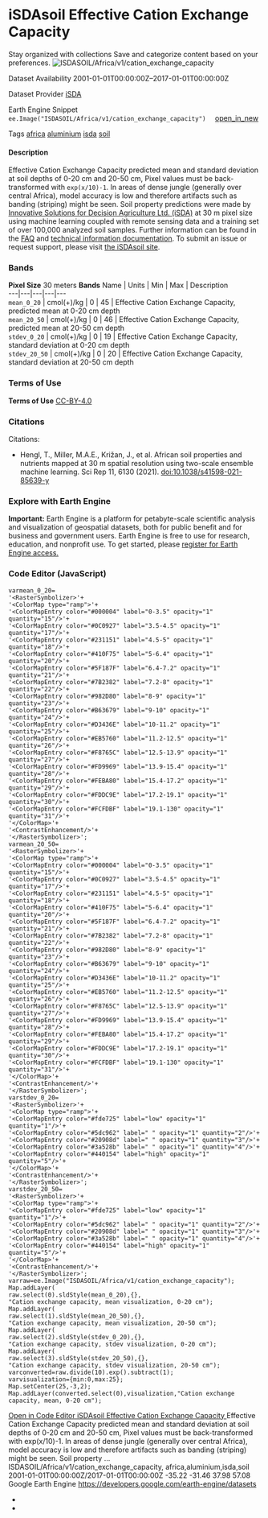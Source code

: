  
#  iSDAsoil Effective Cation Exchange Capacity 
Stay organized with collections  Save and categorize content based on your preferences. 
![ISDASOIL/Africa/v1/cation_exchange_capacity](https://developers.google.com/earth-engine/datasets/images/ISDASOIL/ISDASOIL_Africa_v1_cation_exchange_capacity_sample.png) 

Dataset Availability
    2001-01-01T00:00:00Z–2017-01-01T00:00:00Z 

Dataset Provider
     [ iSDA ](https://isda-africa.com/) 

Earth Engine Snippet
     `    ee.Image("ISDASOIL/Africa/v1/cation_exchange_capacity")   ` [ open_in_new ](https://code.earthengine.google.com/?scriptPath=Examples:Datasets/ISDASOIL/ISDASOIL_Africa_v1_cation_exchange_capacity) 

Tags
     [africa](https://developers.google.com/earth-engine/datasets/tags/africa) [aluminium](https://developers.google.com/earth-engine/datasets/tags/aluminium) [isda](https://developers.google.com/earth-engine/datasets/tags/isda) [soil](https://developers.google.com/earth-engine/datasets/tags/soil)
#### Description
Effective Cation Exchange Capacity predicted mean and standard deviation at soil depths of 0-20 cm and 20-50 cm,
Pixel values must be back-transformed with `exp(x/10)-1`.
In areas of dense jungle (generally over central Africa), model accuracy is low and therefore artifacts such as banding (striping) might be seen.
Soil property predictions were made by [Innovative Solutions for Decision Agriculture Ltd. (iSDA)](https://isda-africa.com/) at 30 m pixel size using machine learning coupled with remote sensing data and a training set of over 100,000 analyzed soil samples.
Further information can be found in the [FAQ](https://www.isda-africa.com/isdasoil/faq/) and [technical information documentation](https://www.isda-africa.com/isdasoil/technical-information/). To submit an issue or request support, please visit [the iSDAsoil site](https://isda-africa.com/isdasoil).
### Bands
**Pixel Size** 30 meters 
**Bands**
Name | Units | Min | Max | Description  
---|---|---|---|---  
`mean_0_20` | cmol(+)/kg |  0  |  45  | Effective Cation Exchange Capacity, predicted mean at 0-20 cm depth  
`mean_20_50` | cmol(+)/kg |  0  |  46  | Effective Cation Exchange Capacity, predicted mean at 20-50 cm depth  
`stdev_0_20` | cmol(+)/kg |  0  |  19  | Effective Cation Exchange Capacity, standard deviation at 0-20 cm depth  
`stdev_20_50` | cmol(+)/kg |  0  |  20  | Effective Cation Exchange Capacity, standard deviation at 20-50 cm depth  
### Terms of Use
**Terms of Use**
[CC-BY-4.0](https://spdx.org/licenses/CC-BY-4.0.html)
### Citations
Citations:
  * Hengl, T., Miller, M.A.E., Križan, J., et al. African soil properties and nutrients mapped at 30 m spatial resolution using two-scale ensemble machine learning. Sci Rep 11, 6130 (2021). [doi:10.1038/s41598-021-85639-y](https://doi.org/10.1038/s41598-021-85639-y)


### Explore with Earth Engine
**Important:** Earth Engine is a platform for petabyte-scale scientific analysis and visualization of geospatial datasets, both for public benefit and for business and government users. Earth Engine is free to use for research, education, and nonprofit use. To get started, please [register for Earth Engine access.](https://console.cloud.google.com/earth-engine)
### Code Editor (JavaScript)
```
varmean_0_20=
'<RasterSymbolizer>'+
'<ColorMap type="ramp">'+
'<ColorMapEntry color="#000004" label="0-3.5" opacity="1" quantity="15"/>'+
'<ColorMapEntry color="#0C0927" label="3.5-4.5" opacity="1" quantity="17"/>'+
'<ColorMapEntry color="#231151" label="4.5-5" opacity="1" quantity="18"/>'+
'<ColorMapEntry color="#410F75" label="5-6.4" opacity="1" quantity="20"/>'+
'<ColorMapEntry color="#5F187F" label="6.4-7.2" opacity="1" quantity="21"/>'+
'<ColorMapEntry color="#7B2382" label="7.2-8" opacity="1" quantity="22"/>'+
'<ColorMapEntry color="#982D80" label="8-9" opacity="1" quantity="23"/>'+
'<ColorMapEntry color="#B63679" label="9-10" opacity="1" quantity="24"/>'+
'<ColorMapEntry color="#D3436E" label="10-11.2" opacity="1" quantity="25"/>'+
'<ColorMapEntry color="#EB5760" label="11.2-12.5" opacity="1" quantity="26"/>'+
'<ColorMapEntry color="#F8765C" label="12.5-13.9" opacity="1" quantity="27"/>'+
'<ColorMapEntry color="#FD9969" label="13.9-15.4" opacity="1" quantity="28"/>'+
'<ColorMapEntry color="#FEBA80" label="15.4-17.2" opacity="1" quantity="29"/>'+
'<ColorMapEntry color="#FDDC9E" label="17.2-19.1" opacity="1" quantity="30"/>'+
'<ColorMapEntry color="#FCFDBF" label="19.1-130" opacity="1" quantity="31"/>'+
'</ColorMap>'+
'<ContrastEnhancement/>'+
'</RasterSymbolizer>';
varmean_20_50=
'<RasterSymbolizer>'+
'<ColorMap type="ramp">'+
'<ColorMapEntry color="#000004" label="0-3.5" opacity="1" quantity="15"/>'+
'<ColorMapEntry color="#0C0927" label="3.5-4.5" opacity="1" quantity="17"/>'+
'<ColorMapEntry color="#231151" label="4.5-5" opacity="1" quantity="18"/>'+
'<ColorMapEntry color="#410F75" label="5-6.4" opacity="1" quantity="20"/>'+
'<ColorMapEntry color="#5F187F" label="6.4-7.2" opacity="1" quantity="21"/>'+
'<ColorMapEntry color="#7B2382" label="7.2-8" opacity="1" quantity="22"/>'+
'<ColorMapEntry color="#982D80" label="8-9" opacity="1" quantity="23"/>'+
'<ColorMapEntry color="#B63679" label="9-10" opacity="1" quantity="24"/>'+
'<ColorMapEntry color="#D3436E" label="10-11.2" opacity="1" quantity="25"/>'+
'<ColorMapEntry color="#EB5760" label="11.2-12.5" opacity="1" quantity="26"/>'+
'<ColorMapEntry color="#F8765C" label="12.5-13.9" opacity="1" quantity="27"/>'+
'<ColorMapEntry color="#FD9969" label="13.9-15.4" opacity="1" quantity="28"/>'+
'<ColorMapEntry color="#FEBA80" label="15.4-17.2" opacity="1" quantity="29"/>'+
'<ColorMapEntry color="#FDDC9E" label="17.2-19.1" opacity="1" quantity="30"/>'+
'<ColorMapEntry color="#FCFDBF" label="19.1-130" opacity="1" quantity="31"/>'+
'</ColorMap>'+
'<ContrastEnhancement/>'+
'</RasterSymbolizer>';
varstdev_0_20=
'<RasterSymbolizer>'+
'<ColorMap type="ramp">'+
'<ColorMapEntry color="#fde725" label="low" opacity="1" quantity="1"/>'+
'<ColorMapEntry color="#5dc962" label=" " opacity="1" quantity="2"/>'+
'<ColorMapEntry color="#20908d" label=" " opacity="1" quantity="3"/>'+
'<ColorMapEntry color="#3a528b" label=" " opacity="1" quantity="4"/>'+
'<ColorMapEntry color="#440154" label="high" opacity="1" quantity="5"/>'+
'</ColorMap>'+
'<ContrastEnhancement/>'+
'</RasterSymbolizer>';
varstdev_20_50=
'<RasterSymbolizer>'+
'<ColorMap type="ramp">'+
'<ColorMapEntry color="#fde725" label="low" opacity="1" quantity="1"/>'+
'<ColorMapEntry color="#5dc962" label=" " opacity="1" quantity="2"/>'+
'<ColorMapEntry color="#20908d" label=" " opacity="1" quantity="3"/>'+
'<ColorMapEntry color="#3a528b" label=" " opacity="1" quantity="4"/>'+
'<ColorMapEntry color="#440154" label="high" opacity="1" quantity="5"/>'+
'</ColorMap>'+
'<ContrastEnhancement/>'+
'</RasterSymbolizer>';
varraw=ee.Image("ISDASOIL/Africa/v1/cation_exchange_capacity");
Map.addLayer(
raw.select(0).sldStyle(mean_0_20),{},
"Cation exchange capacity, mean visualization, 0-20 cm");
Map.addLayer(
raw.select(1).sldStyle(mean_20_50),{},
"Cation exchange capacity, mean visualization, 20-50 cm");
Map.addLayer(
raw.select(2).sldStyle(stdev_0_20),{},
"Cation exchange capacity, stdev visualization, 0-20 cm");
Map.addLayer(
raw.select(3).sldStyle(stdev_20_50),{},
"Cation exchange capacity, stdev visualization, 20-50 cm");
varconverted=raw.divide(10).exp().subtract(1);
varvisualization={min:0,max:25};
Map.setCenter(25,-3,2);
Map.addLayer(converted.select(0),visualization,"Cation exchange capacity, mean, 0-20 cm");
```
[ Open in Code Editor ](https://code.earthengine.google.com/?scriptPath=Examples:Datasets/ISDASOIL/ISDASOIL_Africa_v1_cation_exchange_capacity)
[ iSDAsoil Effective Cation Exchange Capacity ](https://developers.google.com/earth-engine/datasets/catalog/ISDASOIL_Africa_v1_cation_exchange_capacity)
Effective Cation Exchange Capacity predicted mean and standard deviation at soil depths of 0-20 cm and 20-50 cm, Pixel values must be back-transformed with exp(x/10)-1. In areas of dense jungle (generally over central Africa), model accuracy is low and therefore artifacts such as banding (striping) might be seen. Soil property …
ISDASOIL/Africa/v1/cation_exchange_capacity, africa,aluminium,isda,soil 
2001-01-01T00:00:00Z/2017-01-01T00:00:00Z
-35.22 -31.46 37.98 57.08 
Google Earth Engine
https://developers.google.com/earth-engine/datasets
  * [ ](https://doi.org/https://isda-africa.com/)
  * [ ](https://doi.org/https://developers.google.com/earth-engine/datasets/catalog/ISDASOIL_Africa_v1_cation_exchange_capacity)


